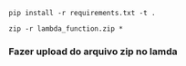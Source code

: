 ```
pip install -r requirements.txt -t .
```
```
zip -r lambda_function.zip *
```

### Fazer upload do arquivo zip no lamda